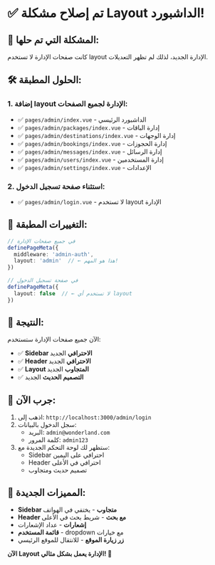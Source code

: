 # ✅ تم إصلاح مشكلة Layout الداشبورد!

## 🔧 المشكلة التي تم حلها:

كانت صفحات الإدارة لا تستخدم layout الإدارة الجديد، لذلك لم تظهر التعديلات.

## 🛠️ الحلول المطبقة:

### 1. **إضافة layout الإدارة لجميع الصفحات:**
- ✅ `pages/admin/index.vue` - الداشبورد الرئيسي
- ✅ `pages/admin/packages/index.vue` - إدارة الباقات
- ✅ `pages/admin/destinations/index.vue` - إدارة الوجهات
- ✅ `pages/admin/bookings/index.vue` - إدارة الحجوزات
- ✅ `pages/admin/messages/index.vue` - إدارة الرسائل
- ✅ `pages/admin/users/index.vue` - إدارة المستخدمين
- ✅ `pages/admin/settings/index.vue` - الإعدادات

### 2. **استثناء صفحة تسجيل الدخول:**
- ✅ `pages/admin/login.vue` - لا تستخدم layout الإدارة

## 📝 التغييرات المطبقة:

```typescript
// في جميع صفحات الإدارة
definePageMeta({
  middleware: 'admin-auth',
  layout: 'admin'  // ← هذا هو المهم!
})

// في صفحة تسجيل الدخول
definePageMeta({
  layout: false  // ← لا تستخدم أي layout
})
```

## 🎯 النتيجة:

الآن جميع صفحات الإدارة ستستخدم:
- ✅ **Sidebar الاحترافي** الجديد
- ✅ **Header الاحترافي** الجديد
- ✅ **Layout المتجاوب** الجديد
- ✅ **التصميم الحديث** الجديد

## 🚀 جرب الآن:

1. اذهب إلى: `http://localhost:3000/admin/login`
2. سجل الدخول بالبيانات:
   - البريد: `admin@wonderland.com`
   - كلمة المرور: `admin123`
3. ستظهر لك لوحة التحكم الجديدة مع:
   - Sidebar احترافي على اليمين
   - Header احترافي في الأعلى
   - تصميم حديث ومتجاوب

## 📱 المميزات الجديدة:

- **Sidebar متجاوب** - يختفي في الهواتف
- **Header مع بحث** - شريط بحث في الأعلى
- **إشعارات** - عداد الإشعارات
- **قائمة المستخدم** - dropdown مع خيارات
- **زر زيارة الموقع** - للانتقال للموقع الرئيسي

**الآن Layout الإدارة يعمل بشكل مثالي! 🎉**
